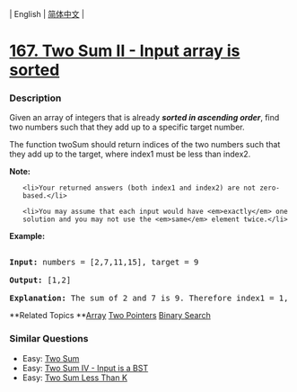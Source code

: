 | English | [简体中文](README.md) |

# [167. Two Sum II - Input array is sorted](https://leetcode-cn.com/problems/two-sum-ii-input-array-is-sorted)
 ### Description
<p>Given an array of integers that is already <strong><em>sorted in ascending order</em></strong>, find two numbers such that they add up to a specific target number.</p>

<p>The function twoSum should return indices of the two numbers such that they add up to the target, where index1 must be less than index2.</p>

<p><strong>Note:</strong></p>

<ul>
	<li>Your returned answers (both index1 and index2) are not zero-based.</li>
	<li>You may assume that each input would have <em>exactly</em> one solution and you may not use the <em>same</em> element twice.</li>
</ul>

<p><strong>Example:</strong></p>

<pre>
<strong>Input:</strong> numbers = [2,7,11,15], target = 9
<strong>Output:</strong> [1,2]
<strong>Explanation:</strong> The sum of 2 and 7 is 9. Therefore index1 = 1, index2 = 2.</pre>

**Related Topics	**[Array](https://leetcode-cn.com/tag/array) [Two Pointers](https://leetcode-cn.com/tag/two-pointers) [Binary Search](https://leetcode-cn.com/tag/binary-search) 

### Similar Questions
 - Easy:	[Two Sum](https://leetcode-cn.com/problems/two-sum) 
 - Easy:	[Two Sum IV - Input is a BST](https://leetcode-cn.com/problems/two-sum-iv-input-is-a-bst) 
 - Easy:	[Two Sum Less Than K](https://leetcode-cn.com/problems/two-sum-less-than-k) 
